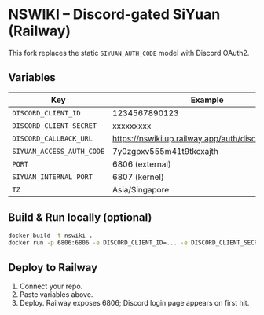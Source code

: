 # NSWIKI – Discord‑gated SiYuan (Railway)

This fork replaces the static `SIYUAN_AUTH_CODE` model with Discord OAuth2.

## Variables

| Key | Example |
|-----|---------|
| `DISCORD_CLIENT_ID` | 1234567890123 |
| `DISCORD_CLIENT_SECRET` | xxxxxxxxx |
| `DISCORD_CALLBACK_URL` | https://nswiki.up.railway.app/auth/discord/callback |
| `SIYUAN_ACCESS_AUTH_CODE` | 7y0zgpxv555m41t9tkcxajth |
| `PORT` | 6806 (external) |
| `SIYUAN_INTERNAL_PORT` | 6807 (kernel) |
| `TZ` | Asia/Singapore |

## Build & Run locally (optional)

```bash
docker build -t nswiki .
docker run -p 6806:6806 -e DISCORD_CLIENT_ID=... -e DISCORD_CLIENT_SECRET=... nswiki
```

## Deploy to Railway

1. Connect your repo.
2. Paste variables above.
3. Deploy. Railway exposes 6806; Discord login page appears on first hit.
